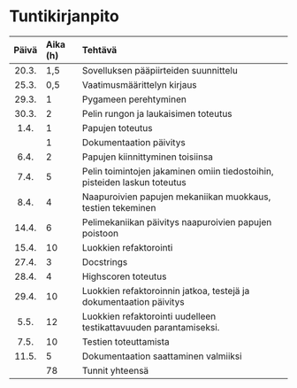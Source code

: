 # Tuntikirjanpito

| Päivä | Aika (h)| Tehtävä | 
| :----:|:-----| :-----|
| 20.3.  | 1,5 | Sovelluksen pääpiirteiden suunnittelu |
|25.3.| 0,5 | Vaatimusmäärittelyn kirjaus |
| 29.3. | 1 | Pygameen perehtyminen |
| 30.3. | 2 | Pelin rungon ja laukaisimen toteutus |
| 1.4. | 1 | Papujen toteutus |
| | 1 |  Dokumentaation päivitys |
| 6.4. | 2 |  Papujen kiinnittyminen toisiinsa |
| 7.4.| 5  |  Pelin toimintojen jakaminen omiin tiedostoihin, pisteiden laskun toteutus|
| 8.4.| 4 |  Naapuroivien papujen mekaniikan muokkaus, testien tekeminen |
| 14.4.| 6 |  Pelimekaniikan päivitys naapuroivien papujen poistoon |
| 15.4.| 10 | Luokkien refaktorointi  |
| 27.4.| 3 | Docstrings |
| 28.4.| 4 | Highscoren toteutus |
| 29.4.| 10 | Luokkien refaktoroinnin jatkoa, testejä ja dokumentaation päivitys |
| 5.5.| 12 | Luokkien refaktorointi uudelleen testikattavuuden parantamiseksi. |
| 7.5.| 10 | Testien toteuttamista |
| 11.5.| 5 | Dokumentaation saattaminen valmiiksi  |
| | 78 | Tunnit yhteensä  |
